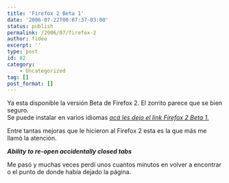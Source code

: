 ```yaml
---
title: 'Firefox 2 Beta 1'
date: '2006-07-22T00:07:37-03:00'
status: publish
permalink: /2006/07/firefox-2
author: fideo
excerpt: ''
type: post
id: 82
category:
    - Uncategorized
tag: []
post_format: []
---
```

Ya esta disponible la versión Beta de Firefox 2. El zorrito parece que se bien seguro.  
Se puede instalar en varios idiomas [*acá les dejo el link Firefox 2 Beta 1.*](http://www.mozilla.org/projects/bonecho/all-beta.html "Firefox 2 beta")

Entre tantas mejoras que le hicieron al Firefox 2 esta es la que más me llamó la atención.

***Ability to re-open accidentally closed tabs***

Me pasó y muchas veces perdí unos cuantos minutos en volver a encontrar o el punto de donde había dejado la página.